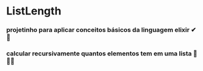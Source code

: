 # ListLength

### projetinho para aplicar conceitos básicos da linguagem elixir ✔🚀

### calcular recursivamente quantos elementos tem em uma lista 🚀🚀🚀
